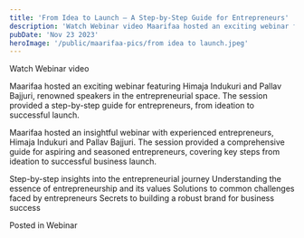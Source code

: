 ```yaml
---
title: 'From Idea to Launch – A Step-by-Step Guide for Entrepreneurs'
description: 'Watch Webinar video Maarifaa hosted an exciting webinar featuring Himaja Indukuri and Pallav Bajjuri, renowned speakers in the entrepreneurial space. The session provided a step-by-step guide for entrepreneurs, from ideation to successful launch. Maarifaa hosted an insightful webinar with experienced entrepreneurs, Himaja Indukuri and Pallav Bajjuri. The session provided a…'
pubDate: 'Nov 23 2023'
heroImage: '/public/maarifaa-pics/from idea to launch.jpeg'
---
```


Watch Webinar video

Maarifaa hosted an exciting webinar featuring Himaja Indukuri and Pallav Bajjuri, renowned speakers in the entrepreneurial space. The session provided a step-by-step guide for entrepreneurs, from ideation to successful launch.

Maarifaa hosted an insightful webinar with experienced entrepreneurs, Himaja Indukuri and Pallav Bajjuri. The session provided a comprehensive guide for aspiring and seasoned entrepreneurs, covering key steps from ideation to successful business launch.

Step-by-step insights into the entrepreneurial journey
Understanding the essence of entrepreneurship and its values
Solutions to common challenges faced by entrepreneurs
Secrets to building a robust brand for business success

Posted in Webinar